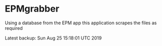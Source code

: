 # EPMgrabber
Using a database from the EPM app this application scrapes the files as required


Latest backup: Sun Aug 25 15:18:01 UTC 2019
